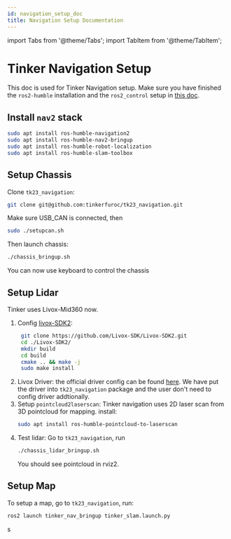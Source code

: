```yaml
---
id: navigation_setup_doc
title: Navigation Setup Documentation
---
```


import Tabs from '@theme/Tabs';
import TabItem from '@theme/TabItem';

# Tinker Navigation Setup

This doc is used for Tinker Navigation setup. Make sure you have finished the `ros2-humble` installation and the `ros2_control` setup in [this doc](temp).

## Install `nav2` stack

```sh
sudo apt install ros-humble-navigation2
sudo apt install ros-humble-nav2-bringup
sudo apt install ros-humble-robot-localization
sudo apt install ros-humble-slam-toolbox
```

## Setup Chassis
Clone `tk23_navigation`: 
```sh
git clone git@github.com:tinkerfuroc/tk23_navigation.git
```
Make sure USB_CAN is connected, then 
```sh
sudo ./setupcan.sh
```
Then launch chassis:
```sh
./chassis_bringup.sh
```
You can now use keyboard to control the chassis

## Setup Lidar

Tinker uses Livox-Mid360 now.
1. Config [livox-SDK2](https://github.com/Livox-SDK/Livox-SDK2/blob/master/README.md):
   ```sh
    git clone https://github.com/Livox-SDK/Livox-SDK2.git
    cd ./Livox-SDK2/
    mkdir build
    cd build
    cmake .. && make -j
    sudo make install
   ```
2. Livox Driver: the official driver config can be found [here](https://github.com/Livox-SDK/livox_ros_driver2?tab=readme-ov-file). We have put the driver into `tk23_navigation` package and the user don't need to config driver addtionally.
3. Setup `pointcloud2laserscan`:
   Tinker navigation uses 2D laser scan from 3D pointcloud for mapping. install:
   ```sh
   sudo apt install ros-humble-pointcloud-to-laserscan
   ```
4. Test lidar:
   Go to `tk23_navigation`, run
   ```sh
   ./chassis_lidar_bringup.sh
   ```
   You should see pointcloud in rviz2.

## Setup Map
To setup a map, go to `tk23_navigation`, run:
```sh
ros2 launch tinker_nav_bringup tinker_slam.launch.py
```
s


